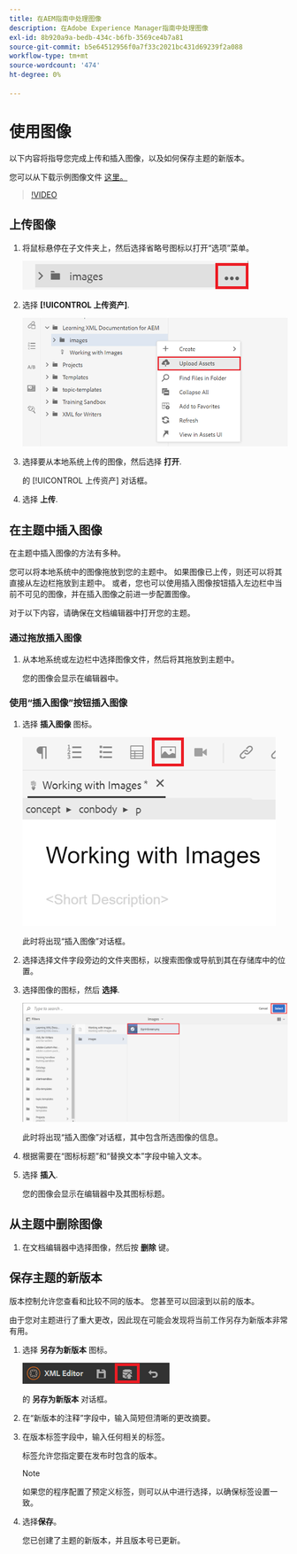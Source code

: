```yaml
---
title: 在AEM指南中处理图像
description: 在Adobe Experience Manager指南中处理图像
exl-id: 8b920a9a-bedb-434c-b6fb-3569ce4b7a81
source-git-commit: b5e64512956f0a7f33c2021bc431d69239f2a088
workflow-type: tm+mt
source-wordcount: '474'
ht-degree: 0%

---
```


# 使用图像

以下内容将指导您完成上传和插入图像，以及如何保存主题的新版本。

您可以从下载示例图像文件 [这里。](assets/working-with-images/SignInScreen.png)

>[!VIDEO](https://video.tv.adobe.com/v/336661?quality=12&learn=on)

## 上传图像

1. 将鼠标悬停在子文件夹上，然后选择省略号图标以打开“选项”菜单。

   ![省略号图标](images/lesson-4/ellipses.png)

1. 选择 **[!UICONTROL 上传资产]**.

   ![上传资产](images/lesson-4/upload-assets.png)


1. 选择要从本地系统上传的图像，然后选择 **打开**.

   的 [!UICONTROL 上传资产] 对话框。
1. 选择 **上传**.

## 在主题中插入图像

在主题中插入图像的方法有多种。

您可以将本地系统中的图像拖放到您的主题中。 如果图像已上传，则还可以将其直接从左边栏拖放到主题中。 或者，您也可以使用插入图像按钮插入左边栏中当前不可见的图像，并在插入图像之前进一步配置图像。

对于以下内容，请确保在文档编辑器中打开您的主题。

### 通过拖放插入图像

1. 从本地系统或左边栏中选择图像文件，然后将其拖放到主题中。

   您的图像会显示在编辑器中。

### 使用“插入图像”按钮插入图像

1. 选择 **插入图像** 图标。

   ![“插入图像”图标](images/lesson-4/insert-image.png)


   此时将出现“插入图像”对话框。

1. 选择选择文件字段旁边的文件夹图标，以搜索图像或导航到其在存储库中的位置。
1. 选择图像的图标，然后 **选择**.

   ![选择图像](images/lesson-4/select-image-with-markings.png)

   此时将出现“插入图像”对话框，其中包含所选图像的信息。

1. 根据需要在“图标标题”和“替换文本”字段中输入文本。
1. 选择 **插入**.

   您的图像会显示在编辑器中及其图标标题。

## 从主题中删除图像

1. 在文档编辑器中选择图像，然后按 **删除** 键。

## 保存主题的新版本

版本控制允许您查看和比较不同的版本。 您甚至可以回滚到以前的版本。

由于您对主题进行了重大更改，因此现在可能会发现将当前工作另存为新版本非常有用。

1. 选择 **另存为新版本** 图标。

   ![“另存为新版本”图标](images/common/save-as-new-version.png)

   的 **另存为新版本** 对话框。

1. 在“新版本的注释”字段中，输入简短但清晰的更改摘要。
1. 在版本标签字段中，输入任何相关的标签。

   标签允许您指定要在发布时包含的版本。
   >[!NOTE]
   > 
   > 如果您的程序配置了预定义标签，则可以从中进行选择，以确保标签设置一致。
1. 选择&#x200B;**保存**。

   您已创建了主题的新版本，并且版本号已更新。
